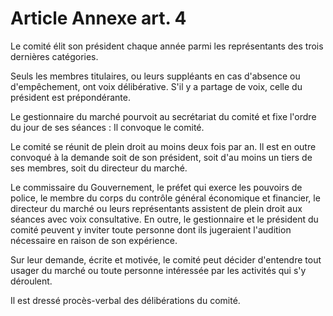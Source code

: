 # Article Annexe art. 4

Le comité élit son président chaque année parmi les représentants des trois dernières catégories.

Seuls les membres titulaires, ou leurs suppléants en cas d'absence ou d'empêchement, ont voix délibérative. S'il y a partage de voix, celle du président est prépondérante.

Le gestionnaire du marché pourvoit au secrétariat du comité et fixe l'ordre du jour de ses séances : Il convoque le comité.

Le comité se réunit de plein droit au moins deux fois par an. Il est en outre convoqué à la demande soit de son président, soit d'au moins un tiers de ses membres, soit du directeur du marché.

Le commissaire du Gouvernement, le préfet qui exerce les pouvoirs de police, le membre du corps du contrôle général économique et financier, le directeur du marché ou leurs représentants assistent de plein droit aux séances avec voix consultative. En outre, le gestionnaire et le président du comité peuvent y inviter toute personne dont ils jugeraient l'audition nécessaire en raison de son expérience.

Sur leur demande, écrite et motivée, le comité peut décider d'entendre tout usager du marché ou toute personne intéressée par les activités qui s'y déroulent.

Il est dressé procès-verbal des délibérations du comité.
